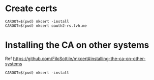 # Create certs

```
CAROOT=$(pwd) mkcert -install
CAROOT=$(pwd) mkcert oauth2-rs.lvh.me
```

# Installing the CA on other systems

Ref https://github.com/FiloSottile/mkcert#installing-the-ca-on-other-systems

```
CAROOT=$(pwd) mkcert -install
```
